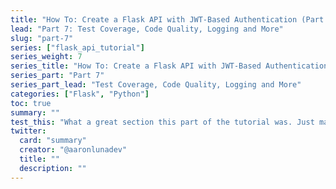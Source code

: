 ```yaml
---
title: "How To: Create a Flask API with JWT-Based Authentication (Part 7)"
lead: "Part 7: Test Coverage, Code Quality, Logging and More"
slug: "part-7"
series: ["flask_api_tutorial"]
series_weight: 7
series_title: "How To: Create a Flask API with JWT-Based Authentication"
series_part: "Part 7"
series_part_lead: "Test Coverage, Code Quality, Logging and More"
categories: ["Flask", "Python"]
toc: true
summary: ""
test_this: "What a great section this part of the tutorial was. Just magnificent."
twitter:
  card: "summary"
  creator: "@aaronlunadev"
  title: ""
  description: ""
---
```

